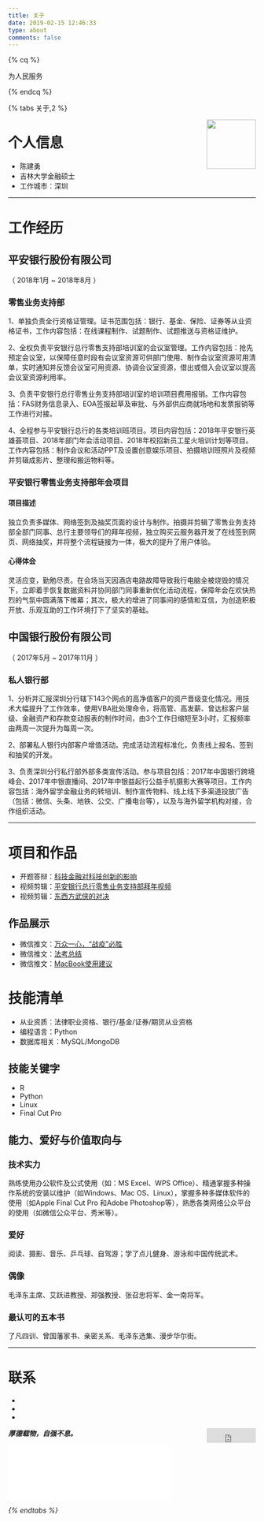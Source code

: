 ```yaml
---
title: 关于
date: 2019-02-15 12:46:33
type: about
comments: false
---
```

<script src="https://cdn.jsdelivr.net/gh/jackchenjy/balloon.js/balloon.min.js"></script>

{% cq %}

为人民服务

{% endcq %}    

{% tabs 关于,2 %}
<!-- tab 我的简历 -->

<div style="float:right">
    <img src="https://aixti.cn/res/vicky/vicky2.JPG" width="100">
</div>

# 个人信息

 - 陈建勇
 - 吉林大学金融硕士
 - 工作城市：深圳

---

# 工作经历

## 平安银行股份有限公司
（ 2018年1月 ~ 2018年8月 ）

### 零售业务支持部

1、单独负责全行资格证管理。证书范围包括：银行、基金、保险、证券等从业资格证书，工作内容包括：在线课程制作、试题制作、试题推送与资格证维护。

2、全权负责平安银行总行零售支持部培训室的会议室管理。工作内容包括：抢先预定会议室，以保障任意时段有会议室资源可供部门使用、制作会议室资源可用清单，实时通知并反馈会议室可用资源、协调会议室资源，借出或借入会议室以提高会议室资源利用率。

3、负责平安银行总行零售业务支持部培训室的培训项目费用报销。工作内容包括：FAS财务信息录入、EOA签报起草及审批、与外部供应商就场地和发票报销等工作进行对接。

4、全程参与平安银行总行的各类培训班项目。项目内容包括：2018年平安银行英雄荟项目、2018年部门年会活动项目、2018年校招新员工星火培训计划等项目。工作内容包括：制作会议和活动PPT及设置创意娱乐项目、拍摄培训班照片及视频并剪辑成影片、整理和搬运物料等。

### 平安银行零售业务支持部年会项目

#### 项目描述

独立负责多媒体、网络签到及抽奖页面的设计与制作。拍摄并剪辑了零售业务支持部全部门同事、总行主要领导们的拜年视频，独立购买云服务器开发了在线签到网页、网络抽奖，并将整个流程链接为一体，极大的提升了用户体验。

#### 心得体会

灵活应变，勤勉尽责。在会场当天因酒店电路故障导致我行电脑全被烧毁的情况下，立即着手恢复数据资料并协同部门同事重新优化活动流程，保障年会在欢快热烈的气氛中圆满落下帷幕；其次，极大的增进了同事间的感情和互信，为创造积极开放、乐观互助的工作环境打下了坚实的基础。

## 中国银行股份有限公司

（ 2017年5月 ~ 2017年11月 ）

### 私人银行部

1、分析并汇报深圳分行辖下143个网点的高净值客户的资产晋级变化情况。用技术大幅提升了工作效率，使用VBA批处理命令，将高管、高发薪、曾达标客户层级、金融资产和存款变动报表的制作时间，由3个工作日缩短至3小时，汇报频率由两周一次提升为每周一次。

2、部署私人银行内部客户增值活动。完成活动流程标准化，负责线上报名、签到和抽奖的开发。

3、负责深圳分行私行部外部多类宣传活动。参与项目包括：2017年中国银行跨境峰会、2017年中银直播间、2017年中银益起行公益手机摄影大赛等项目。工作内容包括：海外留学金融业务的转培训、制作宣传物料、线上线下多渠道投放广告（包括：微信、头条、地铁、公交、广播电台等），以及与海外留学机构对接，合作组织活动。

---

# 项目和作品

- 开题答辩：[科技金融对科技创新的影响](https://mp.weixin.qq.com/s/_4yH0E2KgCCUGyF39tJGIw)
- 视频剪辑：[平安银行总行零售业务支持部拜年视频](https://visionunion.cn/Life/happy-new-year.html)
- 视频剪辑：[东西方武侠的对决](https://mp.weixin.qq.com/s/9ZSvNoAqcV37Efa9i1kdAg)

## 作品展示

- 微信推文：[万众一心，“战疫”必胜](https://mp.weixin.qq.com/s/nn6wjNqp2L8sUxZHAQeX1Q)
- 微信推文：[法考总结](https://mp.weixin.qq.com/s/5IeHZnTwl2Zf095kLcaEpQ)
- 微信推文：[MacBook使用建议](https://mp.weixin.qq.com/s/x-bZmwUXGPWooqMSBWZoPg)

# 技能清单

- 从业资质：法律职业资格、银行/基金/证券/期货从业资格
- 编程语言：Python
- 数据库相关：MySQL/MongoDB

## 技能关键字

- R
- Python
- Linux
- Final Cut Pro

## 能力、爱好与价值取向与

### 技术实力 

熟练使用办公软件及公式使用（如：MS Excel、WPS Office）、精通掌握多种操作系统的安装以维护（如Windows、Mac OS、Linux），掌握多种多媒体软件的使用（如Apple Final Cut Pro 和Adobe Photoshop等），熟悉各类网络公众平台的使用（如微信公众平台、秀米等）。

### 爱好

阅读、摄影、音乐、乒乓球、自驾游；学了点儿健身、游泳和中国传统武术。

### 偶像

毛泽东主席、艾跃进教授、郑强教授、张召忠将军、金一南将军。

### 最认可的五本书

了凡四训、曾国藩家书、亲密关系、毛泽东选集、漫步华尔街。

---


# 联系

- [<i class="fa fa-fw fa-wechat">](https://chat.daovoice.io/?id=a13048b4)
- [<i class="fa fa-fw fa-github">](https://github.com/jackchenjy)
- [<i class="fa fa-fw fa-linkedin">](https://www.linkedin.com/in/jianyong-chen-9b51099b)

<!-- endtab -->
<!-- tab 本站 -->
<a class="gh-btn" id="gh-btn" href="https://github.com/jackchenjy/jackchenjy.github.io/" target="_blank" aria-label="Star on GitHub"><span class="gh-ico" aria-hidden="true"></span><span class="gh-text" id="gh-text"></span></a>
<iframe align="right" style="margin-left: 2px; margin-bottom:-5px;" frameborder="0" scrolling="0" width="100px" height="30px" src="https://ghbtns.com/github-btn.html?user=jackchenjy&amp;repo=jackchenjy.github.io&amp;type=star&amp;count=true">
</iframe>

**厚德载物，自强不息。**
<iframe frameborder="no" border="0" marginwidth="0" marginheight="0" width=330 height=110 src="//music.163.com/outchain/player?type=0&id=2683260205&auto=1&height=90"></iframe>

<!-- endtab -->
{% endtabs %}
